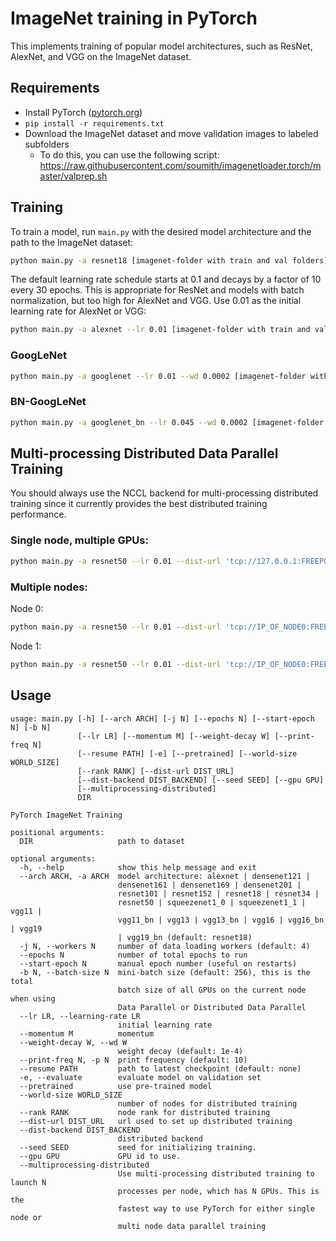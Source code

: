 # ImageNet training in PyTorch

This implements training of popular model architectures, such as ResNet, AlexNet, and VGG on the ImageNet dataset.

## Requirements

- Install PyTorch ([pytorch.org](http://pytorch.org))
- `pip install -r requirements.txt`
- Download the ImageNet dataset and move validation images to labeled subfolders
    - To do this, you can use the following script: https://raw.githubusercontent.com/soumith/imagenetloader.torch/master/valprep.sh

## Training

To train a model, run `main.py` with the desired model architecture and the path to the ImageNet dataset:

```bash
python main.py -a resnet18 [imagenet-folder with train and val folders]
```

The default learning rate schedule starts at 0.1 and decays by a factor of 10 every 30 epochs. This is appropriate for ResNet and models with batch normalization, but too high for AlexNet and VGG. Use 0.01 as the initial learning rate for AlexNet or VGG:

```bash
python main.py -a alexnet --lr 0.01 [imagenet-folder with train and val folders]
```

### GoogLeNet
```bash
python main.py -a googlenet --lr 0.01 --wd 0.0002 [imagenet-folder with train and val folders]
```

### BN-GoogLeNet
```bash
python main.py -a googlenet_bn --lr 0.045 --wd 0.0002 [imagenet-folder with train and val folders]
```

## Multi-processing Distributed Data Parallel Training

You should always use the NCCL backend for multi-processing distributed training since it currently provides the best distributed training performance.

### Single node, multiple GPUs:

```bash
python main.py -a resnet50 --lr 0.01 --dist-url 'tcp://127.0.0.1:FREEPORT' --dist-backend 'nccl' --multiprocessing-distributed [imagenet-folder with train and val folders]
```

### Multiple nodes:

Node 0:
```bash
python main.py -a resnet50 --lr 0.01 --dist-url 'tcp://IP_OF_NODE0:FREEPORT' --dist-backend 'nccl' --multiprocessing-distributed --world-size 2 --rank 0 [imagenet-folder with train and val folders]
```

Node 1:
```bash
python main.py -a resnet50 --lr 0.01 --dist-url 'tcp://IP_OF_NODE0:FREEPORT' --dist-backend 'nccl' --multiprocessing-distributed --world-size 2 --rank 1 [imagenet-folder with train and val folders]
```

## Usage

```
usage: main.py [-h] [--arch ARCH] [-j N] [--epochs N] [--start-epoch N] [-b N]
               [--lr LR] [--momentum M] [--weight-decay W] [--print-freq N]
               [--resume PATH] [-e] [--pretrained] [--world-size WORLD_SIZE]
               [--rank RANK] [--dist-url DIST_URL]
               [--dist-backend DIST_BACKEND] [--seed SEED] [--gpu GPU]
               [--multiprocessing-distributed]
               DIR

PyTorch ImageNet Training

positional arguments:
  DIR                   path to dataset

optional arguments:
  -h, --help            show this help message and exit
  --arch ARCH, -a ARCH  model architecture: alexnet | densenet121 |
                        densenet161 | densenet169 | densenet201 |
                        resnet101 | resnet152 | resnet18 | resnet34 |
                        resnet50 | squeezenet1_0 | squeezenet1_1 | vgg11 |
                        vgg11_bn | vgg13 | vgg13_bn | vgg16 | vgg16_bn | vgg19
                        | vgg19_bn (default: resnet18)
  -j N, --workers N     number of data loading workers (default: 4)
  --epochs N            number of total epochs to run
  --start-epoch N       manual epoch number (useful on restarts)
  -b N, --batch-size N  mini-batch size (default: 256), this is the total
                        batch size of all GPUs on the current node when using
                        Data Parallel or Distributed Data Parallel
  --lr LR, --learning-rate LR
                        initial learning rate
  --momentum M          momentum
  --weight-decay W, --wd W
                        weight decay (default: 1e-4)
  --print-freq N, -p N  print frequency (default: 10)
  --resume PATH         path to latest checkpoint (default: none)
  -e, --evaluate        evaluate model on validation set
  --pretrained          use pre-trained model
  --world-size WORLD_SIZE
                        number of nodes for distributed training
  --rank RANK           node rank for distributed training
  --dist-url DIST_URL   url used to set up distributed training
  --dist-backend DIST_BACKEND
                        distributed backend
  --seed SEED           seed for initializing training.
  --gpu GPU             GPU id to use.
  --multiprocessing-distributed
                        Use multi-processing distributed training to launch N
                        processes per node, which has N GPUs. This is the
                        fastest way to use PyTorch for either single node or
                        multi node data parallel training
```

